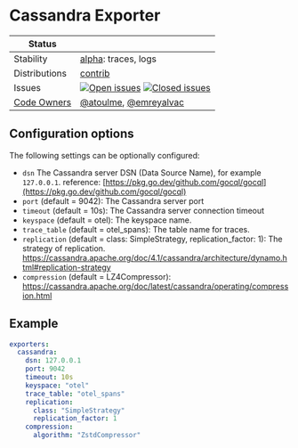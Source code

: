# Cassandra Exporter

<!-- status autogenerated section -->
| Status        |           |
| ------------- |-----------|
| Stability     | [alpha]: traces, logs   |
| Distributions | [contrib] |
| Issues        | [![Open issues](https://img.shields.io/github/issues-search/open-telemetry/opentelemetry-collector-contrib?query=is%3Aissue%20is%3Aopen%20label%3Aexporter%2Fcassandra%20&label=open&color=orange&logo=opentelemetry)](https://github.com/open-telemetry/opentelemetry-collector-contrib/issues?q=is%3Aopen+is%3Aissue+label%3Aexporter%2Fcassandra) [![Closed issues](https://img.shields.io/github/issues-search/open-telemetry/opentelemetry-collector-contrib?query=is%3Aissue%20is%3Aclosed%20label%3Aexporter%2Fcassandra%20&label=closed&color=blue&logo=opentelemetry)](https://github.com/open-telemetry/opentelemetry-collector-contrib/issues?q=is%3Aclosed+is%3Aissue+label%3Aexporter%2Fcassandra) |
| [Code Owners](https://github.com/open-telemetry/opentelemetry-collector-contrib/blob/main/CONTRIBUTING.md#becoming-a-code-owner)    | [@atoulme](https://www.github.com/atoulme), [@emreyalvac](https://www.github.com/emreyalvac) |

[alpha]: https://github.com/open-telemetry/opentelemetry-collector#alpha
[contrib]: https://github.com/open-telemetry/opentelemetry-collector-releases/tree/main/distributions/otelcol-contrib
<!-- end autogenerated section -->

## Configuration options

The following settings can be optionally configured:

- `dsn` The Cassandra server DSN (Data Source Name), for example `127.0.0.1`.
  reference: [https://pkg.go.dev/github.com/gocql/gocql](https://pkg.go.dev/github.com/gocql/gocql)
- `port` (default = 9042): The Cassandra server port
- `timeout` (default = 10s): The Cassandra server connection timeout
- `keyspace` (default = otel): The keyspace name.
- `trace_table` (default = otel_spans): The table name for traces.
- `replication` (default = class: SimpleStrategy, replication_factor: 1): The strategy of
  replication. https://cassandra.apache.org/doc/4.1/cassandra/architecture/dynamo.html#replication-strategy
- `compression` (default = LZ4Compressor): https://cassandra.apache.org/doc/latest/cassandra/operating/compression.html

## Example

```yaml
exporters:
  cassandra:
    dsn: 127.0.0.1
    port: 9042
    timeout: 10s
    keyspace: "otel"
    trace_table: "otel_spans"
    replication:
      class: "SimpleStrategy"
      replication_factor: 1
    compression:
      algorithm: "ZstdCompressor"
```
